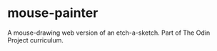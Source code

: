 # mouse-painter
A mouse-drawing web version of an etch-a-sketch. Part of The Odin Project curriculum. 
